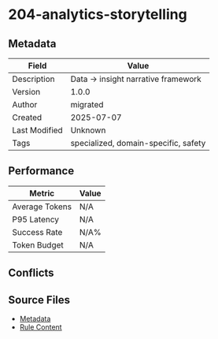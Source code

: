 # 204-analytics-storytelling

## Metadata

| Field | Value |
|-------|-------|
| Description | Data → insight narrative framework |
| Version | 1.0.0 |
| Author | migrated |
| Created | 2025-07-07 |
| Last Modified | Unknown |
| Tags | specialized, domain-specific, safety |

## Performance

| Metric | Value |
|--------|-------|
| Average Tokens | N/A |
| P95 Latency | N/A |
| Success Rate | N/A% |
| Token Budget | N/A |

## Conflicts


## Source Files

- [Metadata](200-domain/204-analytics-storytelling.yaml)
- [Rule Content](200-domain/204-analytics-storytelling.mdc)